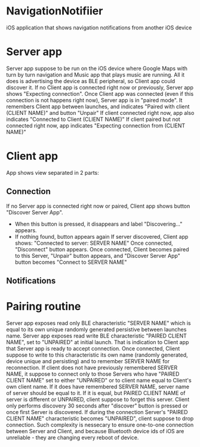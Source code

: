 # NavigationNotifiier
iOS application that shows navigation notifications from another iOS device


# Server app

Server app suppose to be run on the iOS device where Google Maps with turn by turn navigation and Music app that plays music are running. All it does is advertising the device as BLE peripheral, so Client app could discover it.
If no Client app is connected right now or previously, Server app shows "Expecting connection".
Once Client app was connected (even if this connection is not happens right now), Server app is in "paired mode". It remembers Client app between launches, and indicates "Paired with client (CLIENT NAME)" and button "Unpair"
If client connected right now, app also indicates "Connected to Client (CLIENT NAME)"
If client paired but not connected right now, app indicates "Expecting connection from (CLIENT NAME)"

# Client app
App shows view separated in 2 parts:

## Connection
If no Server app is connected right now or paired, Client app shows button "Discover Server App".
 * When this button is pressed, it disappears and label "Discovering..." appears.
 * If nothing found, button appears again
If server discovered, Client app shows: "Connected to server: SERVER NAME"
Once connected, "Disconnect" button appears.
Once connected, Client becomes paired to this Server, "Unpair" button appears, and "Discover Server App" button becomes "Connect to SERVER NAME"

## Notifications


# Pairing routine
Server app exposes read only BLE characteristic "SERVER NAME" which is equal to its own unique randomly generated persistive between launches name.
Server app exposes read write BLE characteristic "PAIRED CLIENT NAME", set to "UNPAIRED" at initial launch. That is indication to Client app that Server app is ready to accept connection. Once connected, Client suppose to write to this characteristic its own name (randomly generated, device unique and persisting) and to remember SERVER NAME for reconnection.
If client does not have previously remembered SERVER NAME, it suppose to connect only to those Servers who have "PAIRED CLIENT NAME" set to either "UNPAIRED" or to client name equal to Client's own client name. If it does have remembered SERVER NAME, server name of server should be equal to it. If it is equal, but PAIRED CLIENT NAME of server is different or UNPAIRED, client suppose to forget this server.
Client only performs discovery 30 seconds after "discover" button is pressed or once first Server is discovered. If during the connection Server's "PAIRED CLIENT NAME" characteristic becomes "UNPAIRED", client suppose to drop connection.
Such complexity is nessecary to ensure one-to-one connection between Server and Client, and because Bluetooth device ids of iOS are unreliable - they are changing every reboot of device.
